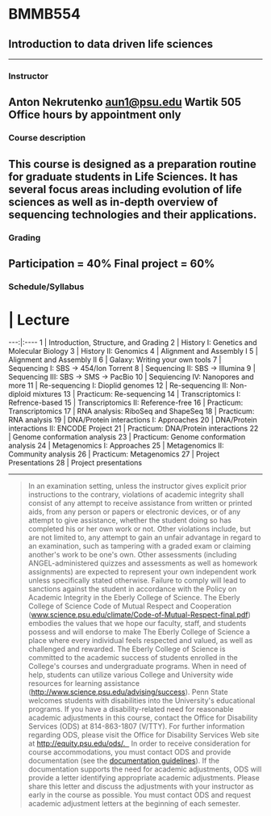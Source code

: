 # BMMB554
## Introduction to data driven life sciences
-----
### Instructor
**Anton Nekrutenko**
[aun1@psu.edu](mailto:aun1@psu.edu?Subject=BMMB554)
Wartik 505
Office hours by appointment only
----
### Course description
This course is designed as a preparation routine for graduate students in Life Sciences. It has several focus areas including evolution of life sciences as well as in-depth overview of sequencing technologies and their applications.
----
### Grading
Participation = 40%
Final project = 60%
----
### Schedule/Syllabus
 
 # | Lecture 
---:|:----
1 | Introduction, Structure, and Grading
2 | History I: Genetics and Molecular Biology
3 | History II: Genomics
4 | Alignment and Assembly I
5 | Alignment and Assembly II
6 | Galaxy: Writing your own tools
7 | Sequencing I: SBS -> 454/Ion Torrent
8 | Sequencing II: SBS -> Illumina
9 | Sequencing III: SBS -> SMS -> PacBio
10 | Sequiencing IV: Nanopores and more
11 | Re-sequencing I: Dioplid genomes 
12 | Re-sequencing II: Non-diploid mixtures
13 | Practicum: Re-sequencing
14 | Transcriptomics I: Refrence-based
15 | Transcriptomics II: Reference-free
16 | Practicum: Transcriptomics
17 | RNA analysis: RiboSeq and ShapeSeq
18 | Practicum: RNA analysis
19 | DNA/Protein interactions I: Approaches
20 | DNA/Protein interactions II: ENCODE Project
21 | Practicum: DNA/Protein interactions
22 | Genome conformation analysis
23 | Practicum: Genome conformation analysis
24 | Metagenomics I: Approaches
25 | Metagenomics II: Community analysis
26 | Practicum: Metagenomics
27 | Project Presentations
28 | Project presentations

-----

>In an examination setting, unless the instructor gives explicit prior instructions to the contrary, violations of academic integrity shall consist of any attempt to receive assistance from written or printed aids, from any person or papers or electronic devices, or of any attempt to give assistance, whether the student doing so has completed his or her own work or not. Other violations include, but are not limited to, any attempt to gain an unfair advantage in regard to an examination, such as tampering with a graded exam or claiming another's work to be one's own. Other assessments (including ANGEL-administered quizzes and assessments as well as homework assignments) are expected to represent your own independent work unless specifically stated otherwise. Failure to comply will lead to sanctions against the student in accordance with the Policy on Academic Integrity in the Eberly College of Science. The Eberly College of Science Code of Mutual Respect and Cooperation (www.science.psu.edu/climate/Code-of-Mutual-Respect-final.pdf) embodies the values that we hope our faculty, staff, and students possess and will endorse to make The Eberly College of Science a place where every individual feels respected and valued, as well as challenged and rewarded.   The Eberly College of Science is committed to the academic success of students enrolled in the College's  courses and undergraduate programs. When in need of help, students can utilize various College and University wide resources for learning assistance (http://www.science.psu.edu/advising/success). Penn State welcomes students with disabilities into the University's educational programs. If you have a disability-related need for reasonable academic adjustments in this course, contact the Office for Disability Services (ODS) at 814-863-1807 (V/TTY). For further information regarding ODS, please visit the Office for Disability Services Web site at http://equity.psu.edu/ods/.   In order to receive consideration for course accommodations, you must contact ODS and provide documentation (see the [documentation guidelines](http://equity.psu.edu/ods/guidelines/documentation-guidelines)). If the documentation supports the need for academic adjustments, ODS will provide a letter identifying appropriate academic adjustments. Please share this letter and discuss the adjustments with your instructor as early in the course as possible. You must contact ODS and request academic adjustment letters at the beginning of each semester.


